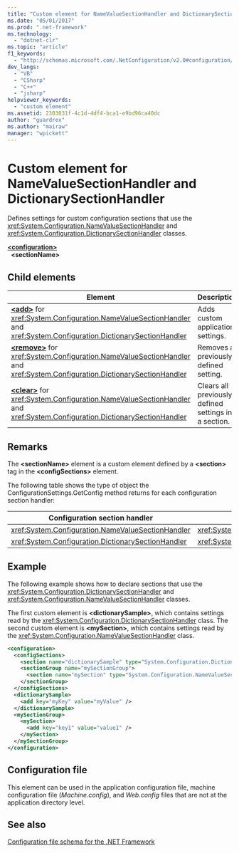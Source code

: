 ```yaml
---
title: "Custom element for NameValueSectionHandler and DictionarySectionHandler | Microsoft Docs"
ms.date: "05/01/2017"
ms.prod: ".net-framework"
ms.technology: 
  - "dotnet-clr"
ms.topic: "article"
f1_keywords: 
  - "http://schemas.microsoft.com/.NetConfiguration/v2.0#configuration/sectionName"
dev_langs: 
  - "VB"
  - "CSharp"
  - "C++"
  - "jsharp"
helpviewer_keywords: 
  - "custom element"
ms.assetid: 2303031f-4c1d-4df4-bca1-e9bd96ca40dc
author: "guardrex"
ms.author: "mairaw"
manager: "wpickett"
---
```


# Custom element for NameValueSectionHandler and DictionarySectionHandler

Defines settings for custom configuration sections that use the <xref:System.Configuration.NameValueSectionHandler> and <xref:System.Configuration.DictionarySectionHandler> classes.

[**\<configuration>**](~/docs/framework/configure-apps/file-schema/configuration-element.md)   
&nbsp;&nbsp;**\<sectionName>**

## Child elements

| Element | Description |
| ------- | ----------- |
| [**\<add>**](~/docs/framework/configure-apps/file-schema/add-element-for-custom-2.md) for <xref:System.Configuration.NameValueSectionHandler> and <xref:System.Configuration.DictionarySectionHandler>  | Adds custom application settings. |
| [**\<remove>**](~/docs/framework/configure-apps/file-schema/remove-element-for-custom-2.md) for <xref:System.Configuration.NameValueSectionHandler> and <xref:System.Configuration.DictionarySectionHandler> | 	Removes a previously defined setting. |
| [**\<clear>**](~/docs/framework/configure-apps/file-schema/clear-element-for-custom-2.md) for <xref:System.Configuration.NameValueSectionHandler> and <xref:System.Configuration.DictionarySectionHandler> | Clears all previously defined settings in a section. |

## Remarks

The **\<sectionName>** element is a custom element defined by a **\<section>** tag in the **\<configSections>** element.

The following table shows the type of object the ConfigurationSettings.GetConfig method returns for each configuration section handler:

| Configuration section handler                        | Return type                                                |
| ---------------------------------------------------- | ---------------------------------------------------------- |
| <xref:System.Configuration.NameValueSectionHandler>  | <xref:System.Collections.Specialized.NameValueCollection>  |
| <xref:System.Configuration.DictionarySectionHandler> | <xref:System.Collections.IDictionary>                      |

## Example

The following example shows how to declare sections that use the <xref:System.Configuration.DictionarySectionHandler> and <xref:System.Configuration.NameValueSectionHandler> classes. 

The first custom element is **\<dictionarySample>**, which contains settings read by the <xref:System.Configuration.DictionarySectionHandler> class. The second custom element is **\<mySection>**, which contains settings read by the <xref:System.Configuration.NameValueSectionHandler> class.

```xml
<configuration>
  <configSections>
    <section name="dictionarySample" type="System.Configuration.DictionarySectionHandler,System" />
    <sectionGroup name="mySectionGroup">
      <section name="mySection" type="System.Configuration.NameValueSectionHandler,System" />
    </sectionGroup>
  </configSections>
  <dictionarySample>
    <add key="myKey" value="myValue" />
  </dictionarySample>
  <mySectionGroup>
    <mySection>
      <add key="key1" value="value1" />
    </mySection>
  </mySectionGroup>
</configuration>
```

## Configuration file

This element can be used in the application configuration file, machine configuration file (*Machine.config*), and *Web.config* files that are not at the application directory level.

## See also

[Configuration file schema for the .NET Framework](~/docs/framework/configure-apps/file-schema/index.md)
